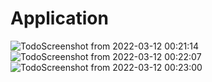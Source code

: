 # Application

![TodoScreenshot from 2022-03-12 00:21:14](https://user-images.githubusercontent.com/85803740/158026382-342b75f7-2d02-406c-83dd-bda95598cd9c.png)
![TodoScreenshot from 2022-03-12 00:22:07](https://user-images.githubusercontent.com/85803740/158026384-ebf4c020-23f1-41c4-b361-3c7bf391f00d.png)
![TodoScreenshot from 2022-03-12 00:23:00](https://user-images.githubusercontent.com/85803740/158026385-ffe0b8a2-3053-4e77-b1f3-5f681b79e9fb.png)
